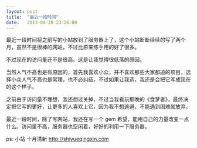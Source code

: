 ```yaml
---
layout: post
title:  "最近一段时间"
date:   2013-04-28 23:26:00
---
```


最近一段时间将之前写的小站放到了服务器上了，这个小站断断续续的写了两个月，虽然不是很棒的网站，不过比原来练手用的好了很多。

不过现在的访问量还不是很高。这是让我觉得很低落的原因。

当然人气不高也是有原因的，首先我喜欢小众，并不喜欢那些大家都追的项目，选择小众人气不高也是常理，也不必纠结，不过如果让我选，我还是会把它写成现在的这个样子。

之前由于访问量不理想，我还想过关掉，不过当我看玩那晚的《食梦者》，最终决定把它写的更好，让更多的人喜欢上它，因为我不想逃避，不能遇到困难就放弃。

最近一段时间，除了写网站，我还在写一个 gem 希望，能用自己的力量改变一点什么。访问量不高，服务器也空闲着，好好的利用一下服务器。

ps: 小站 十月清新 http://shiyueqingxin.com 
